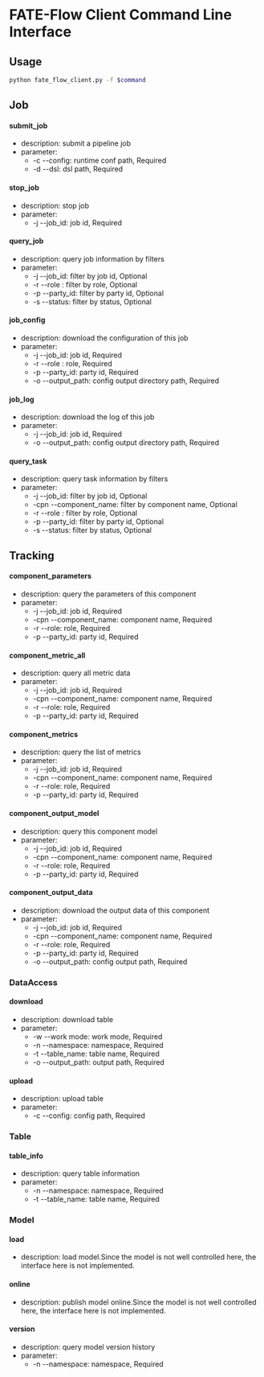# FATE-Flow Client Command Line Interface

## Usage
```bash
python fate_flow_client.py -f $command
```



## Job

#### submit_job
- description: submit a pipeline job
- parameter:
    * -c  --config: runtime conf path, Required
    * -d  --dsl: dsl path, Required
    
    
    
#### stop_job
- description: stop job 
- parameter:
    * -j  --job_id: job id, Required
    
    
    
#### query_job
- description: query job information by filters
- parameter:
    * -j  --job_id: filter by job id, Optional
    * -r  --role : filter by role, Optional
    * -p  --party_id: filter by party id, Optional
    * -s  --status: filter by status, Optional



#### job_config
- description: download the configuration of this job
- parameter:
    * -j  --job_id: job id, Required
    * -r  --role : role, Required
    * -p  --party_id: party id, Required
    * -o  --output_path: config output directory path, Required



#### job_log
- description: download the log of this job
- parameter: 
    * -j  --job_id: job id, Required
    * -o  --output_path: config output directory path, Required



#### query_task
- description: query task information by filters
- parameter:
    * -j  --job_id: filter by job id, Optional
    * -cpn --component_name: filter by component name, Optional
    * -r  --role : filter by role, Optional
    * -p --party_id: filter by party id, Optional
    * -s  --status: filter by status, Optional



## Tracking

#### component_parameters
- description: query the parameters of this component
- parameter:
    * -j --job_id: job id, Required
    * -cpn --component_name: component name, Required
    * -r --role: role, Required
    * -p --party_id: party id, Required



#### component_metric_all
- description: query all metric data 
- parameter:
    * -j --job_id: job id, Required
    * -cpn --component_name: component name, Required
    * -r --role: role, Required
    * -p --party_id: party id, Required



#### component_metrics
- description: query the list of metrics
- parameter:
    * -j --job_id: job id, Required
    * -cpn --component_name: component name, Required
    * -r --role: role, Required
    * -p --party_id: party id, Required



#### component_output_model
- description: query this component model
- parameter:
    * -j --job_id: job id, Required
    * -cpn --component_name: component name, Required
    * -r --role: role, Required
    * -p --party_id: party id, Required



#### component_output_data
- description: download the output data of this component
- parameter:
    * -j --job_id: job id, Required
    * -cpn --component_name: component name, Required
    * -r --role: role, Required
    * -p --party_id: party id, Required
    * -o  --output_path: config output path, Required



### DataAccess

#### download
- description: download table
- parameter:
    * -w --work mode: work mode, Required
    * -n --namespace: namespace, Required
    * -t --table_name: table name, Required
    * -o --output_path: output path, Required



#### upload
- description: upload table
- parameter:
    * -c --config: config path, Required



### Table

#### table_info
- description: query table information
- parameter:
    * -n --namespace: namespace, Required
    * -t  --table_name: table name, Required



### Model

#### load
- description: load model.Since the model is not well controlled here, the interface here is not implemented.



#### online
- description: publish model online.Since the model is not well controlled here, the interface here is not implemented.



#### version
- description: query model version history
- parameter:
    * -n --namespace: namespace, Required
